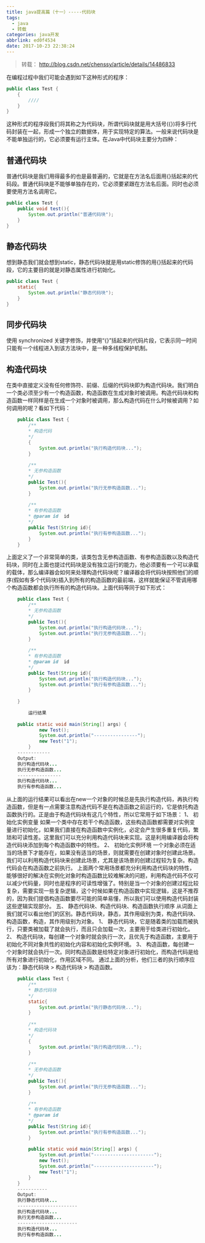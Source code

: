 ```yaml
---
title: java提高篇（十一）-----代码块
tags:
  - java
  - 转载
categories: java开发
abbrlink: ed0f4534
date: 2017-10-23 22:38:24
---
```

> 转载： http://blog.csdn.net/chenssy/article/details/14486833


在编程过程中我们可能会遇到如下这种形式的程序：
```java
public class Test {  
    {  
        ////  
    }  
}  
```
这种形式的程序段我们将其称之为代码块，所谓代码块就是用大括号({})将多行代码封装在一起，形成一个独立的数据体，用于实现特定的算法。一般来说代码块是不能单独运行的，它必须要有运行主体。在Java中代码块主要分为四种：
<!-- more -->
## 普通代码块
普通代码块是我们用得最多的也是最普遍的，它就是在方法名后面用{}括起来的代码段。普通代码块是不能够单独存在的，它必须要紧跟在方法名后面。同时也必须要使用方法名调用它。
```java
public class Test {  
    public void test(){  
        System.out.println("普通代码块");  
    }  
}  
```
## 静态代码块
想到静态我们就会想到static，静态代码块就是用static修饰的用{}括起来的代码段，它的主要目的就是对静态属性进行初始化。
```java
public class Test {  
    static{  
        System.out.println("静态代码块");  
    }  
}  
```
## 同步代码块
使用 synchronized 关键字修饰，并使用“{}”括起来的代码片段，它表示同一时间只能有一个线程进入到该方法块中，是一种多线程保护机制。
## 构造代码块
在类中直接定义没有任何修饰符、前缀、后缀的代码块即为构造代码块。我们明白一个类必须至少有一个构造函数，构造函数在生成对象时被调用。构造代码块和构造函数一样同样是在生成一个对象时被调用，那么构造代码在什么时候被调用？如何调用的呢？看如下代码：
```java
    public class Test {  
        /** 
        * 构造代码 
        */  
        {  
            System.out.println("执行构造代码块...");  
        }  
        
        /** 
        * 无参构造函数 
        */  
        public Test(){  
            System.out.println("执行无参构造函数...");  
        }  
        
        /** 
        * 有参构造函数 
        * @param id  id 
        */  
        public Test(String id){  
            System.out.println("执行有参构造函数...");  
        }  
    }  
```
上面定义了一个非常简单的类，该类包含无参构造函数、有参构造函数以及构造代码块，同时在上面也提过代码块是没有独立运行的能力，他必须要有一个可以承载的载体，那么编译器会如何来处理构造代码块呢？编译器会将代码块按照他们的顺序(假如有多个代码块)插入到所有的构造函数的最前端，这样就能保证不管调用哪个构造函数都会执行所有的构造代码块。上面代码等同于如下形式：
```java
    public class Test {  
        /** 
        * 无参构造函数 
        */  
        public Test(){  
            System.out.println("执行构造代码块...");  
            System.out.println("执行无参构造函数...");  
        }  
        
        /** 
        * 有参构造函数 
        * @param id  id 
        */  
        public Test(String id){  
            System.out.println("执行构造代码块...");  
            System.out.println("执行有参构造函数...");  
        }  
    
    }  
    
        运行结果  
    
    public static void main(String[] args) {  
            new Test();  
            System.out.println("----------------");  
            new Test("1");  
        }  
    ------------  
    Output:  
    执行构造代码块...  
    执行无参构造函数...  
    ----------------  
    执行构造代码块...  
    执行有参构造函数...  
```
从上面的运行结果可以看出在new一个对象的时候总是先执行构造代码，再执行构造函数，但是有一点需要注意构造代码不是在构造函数之前运行的，它是依托构造函数执行的。正是由于构造代码块有这几个特性，所以它常用于如下场景：
1、 初始化实例变量
如果一个类中存在若干个构造函数，这些构造函数都需要对实例变量进行初始化，如果我们直接在构造函数中实例化，必定会产生很多重复代码，繁琐和可读性差。这里我们可以充分利用构造代码块来实现。这是利用编译器会将构造代码块添加到每个构造函数中的特性。
2、 初始化实例环境
一个对象必须在适当的场景下才能存在，如果没有适当的场景，则就需要在创建对象时创建此场景。我们可以利用构造代码块来创建此场景，尤其是该场景的创建过程较为复杂。构造代码会在构造函数之前执行。
上面两个常用场景都充分利用构造代码块的特性，能够很好的解决在实例化对象时构造函数比较难解决的问题，利用构造代码不仅可以减少代码量，同时也是程序的可读性增强了。特别是当一个对象的创建过程比较复杂，需要实现一些复杂逻辑，这个时候如果在构造函数中实现逻辑，这是不推荐的，因为我们提倡构造函数要尽可能的简单易懂，所以我们可以使用构造代码封装这些逻辑实现部分。
五、 静态代码块、构造代码块、构造函数执行顺序
从词面上我们就可以看出他们的区别。静态代码块，静态，其作用级别为类，构造代码块、构造函数，构造，其作用级别为对象。
1、 静态代码块，它是随着类的加载而被执行，只要类被加载了就会执行，而且只会加载一次，主要用于给类进行初始化。
2、 构造代码块，每创建一个对象时就会执行一次，且优先于构造函数，主要用于初始化不同对象共性的初始化内容和初始化实例环境。
3、 构造函数，每创建一个对象时就会执行一次。同时构造函数是给特定对象进行初始化，而构造代码是给所有对象进行初始化，作用区域不同。
通过上面的分析，他们三者的执行顺序应该为：静态代码块 > 构造代码块 > 构造函数。
```java
    public class Test {  
        /**  
        * 静态代码块  
        */  
        static{  
            System.out.println("执行静态代码块...");  
        }  
        
        /**  
        * 构造代码块  
        */  
        {  
            System.out.println("执行构造代码块...");  
        }  
        
        /**  
        * 无参构造函数  
        */  
        public Test(){  
            System.out.println("执行无参构造函数...");  
        }  
        
        /**  
        * 有参构造函数  
        * @param id  
        */  
        public Test(String id){  
            System.out.println("执行有参构造函数...");  
        }  
        
        public static void main(String[] args) {  
            System.out.println("----------------------");  
            new Test();  
            System.out.println("----------------------");  
            new Test("1");  
        }  
    }  
    -----------  
    Output:  
    执行静态代码块...  
    ----------------------  
    执行构造代码块...  
    执行无参构造函数...  
    ----------------------  
    执行构造代码块...  
    执行有参构造函数...  
```